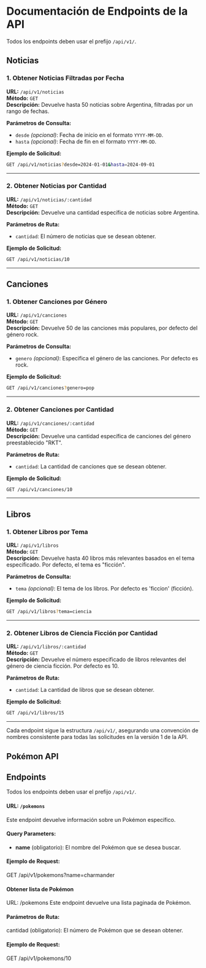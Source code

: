 # Documentación de Endpoints de la API

Todos los endpoints deben usar el prefijo `/api/v1/`.

## Noticias

### 1. Obtener Noticias Filtradas por Fecha

**URL:** `/api/v1/noticias`  
**Método:** `GET`  
**Descripción:** Devuelve hasta 50 noticias sobre Argentina, filtradas por un rango de fechas.

**Parámetros de Consulta:**
- `desde` *(opcional)*: Fecha de inicio en el formato `YYYY-MM-DD`.
- `hasta` *(opcional)*: Fecha de fin en el formato `YYYY-MM-DD`.

**Ejemplo de Solicitud:**
```bash
GET /api/v1/noticias?desde=2024-01-01&hasta=2024-09-01
```

---

### 2. Obtener Noticias por Cantidad

**URL:** `/api/v1/noticias/:cantidad`  
**Método:** `GET`  
**Descripción:** Devuelve una cantidad específica de noticias sobre Argentina.

**Parámetros de Ruta:**
- `cantidad`: El número de noticias que se desean obtener.

**Ejemplo de Solicitud:**
```bash
GET /api/v1/noticias/10
```

---

## Canciones

### 1. Obtener Canciones por Género

**URL:** `/api/v1/canciones`  
**Método:** `GET`  
**Descripción:** Devuelve 50 de las canciones más populares, por defecto del género rock.

**Parámetros de Consulta:**
- `genero` *(opcional)*: Especifica el género de las canciones. Por defecto es rock.

**Ejemplo de Solicitud:**
```bash
GET /api/v1/canciones?genero=pop
```

---

### 2. Obtener Canciones por Cantidad

**URL:** `/api/v1/canciones/:cantidad`  
**Método:** `GET`  
**Descripción:** Devuelve una cantidad específica de canciones del género preestablecido "RKT".

**Parámetros de Ruta:**
- `cantidad`: La cantidad de canciones que se desean obtener.

**Ejemplo de Solicitud:**
```bash
GET /api/v1/canciones/10
```

---

## Libros

### 1. Obtener Libros por Tema

**URL:** `/api/v1/libros`  
**Método:** `GET`  
**Descripción:** Devuelve hasta 40 libros más relevantes basados en el tema especificado. Por defecto, el tema es "ficción".

**Parámetros de Consulta:**
- `tema` *(opcional)*: El tema de los libros. Por defecto es 'ficcion' (ficción).

**Ejemplo de Solicitud:**
```bash
GET /api/v1/libros?tema=ciencia
```

---

### 2. Obtener Libros de Ciencia Ficción por Cantidad

**URL:** `/api/v1/libros/:cantidad`  
**Método:** `GET`  
**Descripción:** Devuelve el número especificado de libros relevantes del género de ciencia ficción. Por defecto es 10.

**Parámetros de Ruta:**
- `cantidad`: La cantidad de libros que se desean obtener.

**Ejemplo de Solicitud:**
```bash
GET /api/v1/libros/15
```

---

Cada endpoint sigue la estructura `/api/v1/`, asegurando una convención de nombres consistente para todas las solicitudes en la versión 1 de la API.
## Pokémon API

## Endpoints

Todos los endpoints deben usar el prefijo `/api/v1/`.

#### URL: `/pokemons`
Este endpoint devuelve información sobre un Pokémon específico.

#### Query Parameters:
- **name** (obligatorio): El nombre del Pokémon que se desea buscar.

#### Ejemplo de Request:

GET /api/v1/pokemons?name=charmander

#### Obtener lista de Pokémon
URL: /pokemons
Este endpoint devuelve una lista paginada de Pokémon.

#### Parámetros de Ruta:
cantidad (obligatorio): El número de Pokémon que se desean obtener.
#### Ejemplo de Request:

GET /api/v1/pokemons/10

